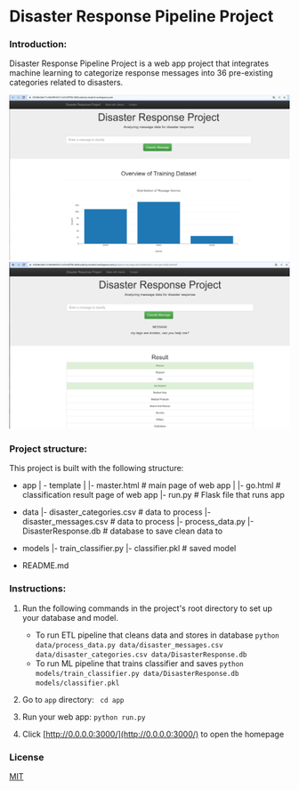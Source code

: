 # Disaster Response Pipeline Project

### Introduction:

Disaster Response Pipeline Project is a web app project that integrates machine learning to categorize response messages into 36 pre-existing categories related to disasters.

![alt-text-1](image_resource/dashboard.png "dashboard") ![alt-text-2](image_resource/predict.png "predict")

### Project structure:

This project is built with the following structure:

* app
  | - template
  | |- master.html # main page of web app
  | |- go.html # classification result page of web app
  |- run.py # Flask file that runs app

* data
  |- disaster_categories.csv # data to process
  |- disaster_messages.csv # data to process
  |- process_data.py
  |- DisasterResponse.db # database to save clean data to

* models
  |- train_classifier.py
  |- classifier.pkl # saved model
  
* README.md

### Instructions:

1. Run the following commands in the project's root directory to set up your database and model.

   - To run ETL pipeline that cleans data and stores in database
     `python data/process_data.py data/disaster_messages.csv data/disaster_categories.csv data/DisasterResponse.db`
   - To run ML pipeline that trains classifier and saves
     `python models/train_classifier.py data/DisasterResponse.db models/classifier.pkl`
2. Go to `app` directory: ` cd app`
3. Run your web app: `python run.py`
4. Click [http://0.0.0.0:3000/](http://0.0.0.0:3000/) to open the homepage

### **License**

[MIT](https://github.com/lexuansanh)
